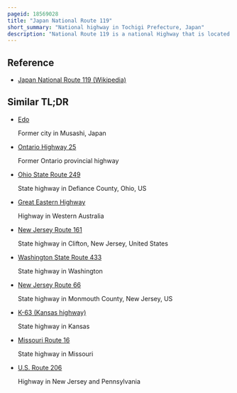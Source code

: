 ```yaml
---
pageid: 18569028
title: "Japan National Route 119"
short_summary: "National highway in Tochigi Prefecture, Japan"
description: "National Route 119 is a national Highway that is located entirely in Tochigi Prefecture Japan. It connects the City of Nikkō to Utsunomiya, the Prefecture's Capital, and has a total Length of 63. 9 kilometers . The present-day Highway largely follows the Path of the Nikkō Kaidō, an Edo Period Road that linked Edo and the Shrines and Temples of Nikkō."
---
```


## Reference

- [Japan National Route 119 (Wikipedia)](https://en.wikipedia.org/?curid=18569028)

## Similar TL;DR

- [Edo](/tldr/en/edo)

  Former city in Musashi, Japan

- [Ontario Highway 25](/tldr/en/ontario-highway-25)

  Former Ontario provincial highway

- [Ohio State Route 249](/tldr/en/ohio-state-route-249)

  State highway in Defiance County, Ohio, US

- [Great Eastern Highway](/tldr/en/great-eastern-highway)

  Highway in Western Australia

- [New Jersey Route 161](/tldr/en/new-jersey-route-161)

  State highway in Clifton, New Jersey, United States

- [Washington State Route 433](/tldr/en/washington-state-route-433)

  State highway in Washington

- [New Jersey Route 66](/tldr/en/new-jersey-route-66)

  State highway in Monmouth County, New Jersey, US

- [K-63 (Kansas highway)](/tldr/en/k-63-kansas-highway)

  State highway in Kansas

- [Missouri Route 16](/tldr/en/missouri-route-16)

  State highway in Missouri

- [U.S. Route 206](/tldr/en/us-route-206)

  Highway in New Jersey and Pennsylvania

